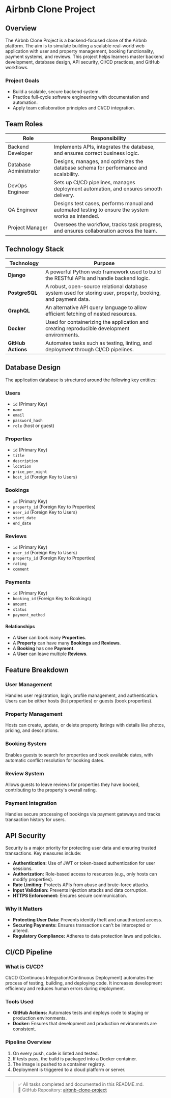 # Airbnb Clone Project

## Overview

The Airbnb Clone Project is a backend-focused clone of the Airbnb platform. The aim is to simulate building a scalable real-world web application with user and property management, booking functionality, payment systems, and reviews. This project helps learners master backend development, database design, API security, CI/CD practices, and GitHub workflows.

### Project Goals

- Build a scalable, secure backend system.
- Practice full-cycle software engineering with documentation and automation.
- Apply team collaboration principles and CI/CD integration.

## Team Roles

| Role | Responsibility |
|------|----------------|
| Backend Developer | Implements APIs, integrates the database, and ensures correct business logic. |
| Database Administrator | Designs, manages, and optimizes the database schema for performance and scalability. |
| DevOps Engineer | Sets up CI/CD pipelines, manages deployment automation, and ensures smooth delivery. |
| QA Engineer | Designs test cases, performs manual and automated testing to ensure the system works as intended. |
| Project Manager | Oversees the workflow, tracks task progress, and ensures collaboration across the team. |

## Technology Stack

| Technology | Purpose |
|------------|---------|
| **Django** | A powerful Python web framework used to build the RESTful APIs and handle backend logic. |
| **PostgreSQL** | A robust, open-source relational database system used for storing user, property, booking, and payment data. |
| **GraphQL** | An alternative API query language to allow efficient fetching of nested resources. |
| **Docker** | Used for containerizing the application and creating reproducible development environments. |
| **GitHub Actions** | Automates tasks such as testing, linting, and deployment through CI/CD pipelines. |

## Database Design

The application database is structured around the following key entities:

### Users

- `id` (Primary Key)
- `name`
- `email`
- `password_hash`
- `role` (host or guest)

### Properties

- `id` (Primary Key)
- `title`
- `description`
- `location`
- `price_per_night`
- `host_id` (Foreign Key to Users)

### Bookings

- `id` (Primary Key)
- `property_id` (Foreign Key to Properties)
- `user_id` (Foreign Key to Users)
- `start_date`
- `end_date`

### Reviews

- `id` (Primary Key)
- `user_id` (Foreign Key to Users)
- `property_id` (Foreign Key to Properties)
- `rating`
- `comment`

### Payments

- `id` (Primary Key)
- `booking_id` (Foreign Key to Bookings)
- `amount`
- `status`
- `payment_method`

#### Relationships

- A **User** can book many **Properties**.
- A **Property** can have many **Bookings** and **Reviews**.
- A **Booking** has one **Payment**.
- A **User** can leave multiple **Reviews**.

## Feature Breakdown

### User Management

Handles user registration, login, profile management, and authentication. Users can be either hosts (list properties) or guests (book properties).

### Property Management

Hosts can create, update, or delete property listings with details like photos, pricing, and descriptions.

### Booking System

Enables guests to search for properties and book available dates, with automatic conflict resolution for booking dates.

### Review System

Allows guests to leave reviews for properties they have booked, contributing to the property's overall rating.

### Payment Integration

Handles secure processing of bookings via payment gateways and tracks transaction history for users.

## API Security

Security is a major priority for protecting user data and ensuring trusted transactions. Key measures include:

- **Authentication:** Use of JWT or token-based authentication for user sessions.
- **Authorization:** Role-based access to resources (e.g., only hosts can modify properties).
- **Rate Limiting:** Protects APIs from abuse and brute-force attacks.
- **Input Validation:** Prevents injection attacks and data corruption.
- **HTTPS Enforcement:** Ensures secure communication.

### Why It Matters

- **Protecting User Data:** Prevents identity theft and unauthorized access.
- **Securing Payments:** Ensures transactions can't be intercepted or altered.
- **Regulatory Compliance:** Adheres to data protection laws and policies.

## CI/CD Pipeline

### What is CI/CD?

CI/CD (Continuous Integration/Continuous Deployment) automates the process of testing, building, and deploying code. It increases development efficiency and reduces human errors during deployment.

### Tools Used

- **GitHub Actions:** Automates tests and deploys code to staging or production environments.
- **Docker:** Ensures that development and production environments are consistent.

### Pipeline Overview

1. On every push, code is linted and tested.
2. If tests pass, the build is packaged into a Docker container.
3. The image is pushed to a container registry.
4. Deployment is triggered to a cloud platform or server.

---

> ✅ All tasks completed and documented in this README.md.  
> 📌 GitHub Repository: [airbnb-clone-project](https://github.com/OlukaGibson/airbnb-clone-project)

